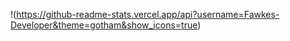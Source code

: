 !(https://github-readme-stats.vercel.app/api?username=Fawkes-Developer&theme=gotham&show_icons=true)

